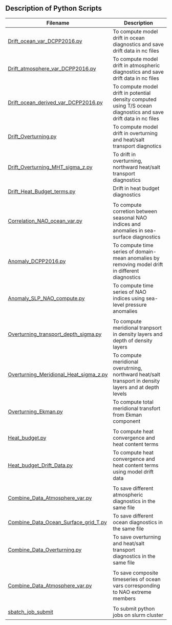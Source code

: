 ## Description of Python Scripts

| Filename | Description |
| --- | --- |
| [Drift_ocean_var_DCPP2016.py](./Drift_Calculation_Model/Drift_ocean_var_DCPP2016.py) | To compute model drift in ocean diagnostics and save drift data in nc files |
| [Drift_atmosphere_var_DCPP2016.py](./Drift_Calculation_Model/Drift_atmosphere_var_DCPP2016.py) | To compute model drift in atmospheric diagnostics and save drift data in nc files |
| [Drift_ocean_derived_var_DCPP2016.py](./Drift_Calculation_Model/Drift_ocean_derived_var_DCPP2016.py) | To compute model drift in potential density computed using T/S ocean diagnostics and save drift data in nc files |
| [Drift_Overturning.py](./Drift_Calculation_Model/Drift_Overturning.py) | To compute model drift in overturning and heat/salt transport diagnotics |
| [Drift_Overturning_MHT_sigma_z.py](./Drift_Calculation_Model/Drift_Overturning_MHT_sigma_z.py) | To drift in overturning, northward heat/salt transport diagnostics |
| [Drift_Heat_Budget_terms.py](./Drift_Calculation_Model/Drift_Heat_Budget_terms.py) | Drift in heat budget diagnostics |
| | |
| [Correlation_NAO_ocean_var.py](./Compute_Diagnostics/Correlation_NAO_ocean_var.py) | To compute corretion between seasonal NAO indices and anomalies in sea-surface diagnostics |
| [Anomaly_DCPP2016.py](./Compute_Diagnostics/Anomaly_DCPP2016.py) | To compute time series of domain-mean anomalies by removing model drift in different diagnostics | 
| [Anomaly_SLP_NAO_compute.py](./Compute_Diagnostics/Anomaly_SLP_NAO_compute.py) | To compute time series of NAO indices using sea-level pressure anomalies |
| | |
| [Overturning_transport_depth_sigma.py](./Compute_Diagnostics/Overturning_transport_depth_sigma.py) | To compute meridional tranpsort in density layers and depth of density layers |
| [Overturning_Meridional_Heat_sigma_z.py](./Compute_Diagnostics/Overturning_Meridional_Heat_sigma_z.py) | To compute meridional overutrning, northward heat/salt transport in density layers and at depth levels |
| [Overturning_Ekman.py](./Compute_Diagnostics/Overturning_Ekman.py) | To compute total meridional transfort from Ekman component |
| | | 
| [Heat_budget.py](./Compute_Diagnostics/Heat_budget.py) | To compute heat convergence and heat content terms |
| [Heat_budget_Drift_Data.py](./Compute_Diagnostics/Heat_budget_Drift_Data.py) | To compute heat convergence and heat content terms using model drift data |
| | |
| [Combine_Data_Atmosphere_var.py](./Combine_Files/Combine_Data_Atmosphere_var.py) | To save different atmospheric diagnostics in the same file |
| [Combine_Data_Ocean_Surface_grid_T.py](./Combine_Files/Combine_Data_Ocean_Surface_grid_T.py) | To save different ocean diagnostics in the same file |
| [Combine_Data_Overturning.py](./Combine_Files/Combine_Data_Overturning.py) | To save overturning and heat/salt transport diagnostics in the same file |
| | |
| [Combine_Data_Atmosphere_var.py](./Combine_Files/Combine_Data_Atmosphere_var.py) | To save composite timeseries of ocean vars corresponding to NAO extreme members |
| | |
| [sbatch_job_submit](./sbatch_job_submit) | To submit python jobs on slurm cluster | 
